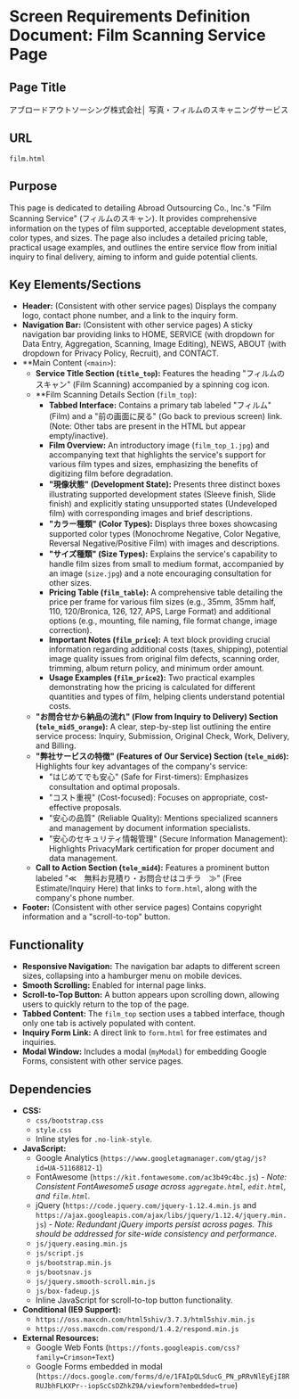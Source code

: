 # Screen Requirements Definition Document: Film Scanning Service Page

## Page Title
アブロードアウトソーシング株式会社│ 写真・フィルムのスキャニングサービス

## URL
`film.html`

## Purpose
This page is dedicated to detailing Abroad Outsourcing Co., Inc.'s "Film Scanning Service" (フィルムのスキャン). It provides comprehensive information on the types of film supported, acceptable development states, color types, and sizes. The page also includes a detailed pricing table, practical usage examples, and outlines the entire service flow from initial inquiry to final delivery, aiming to inform and guide potential clients.

## Key Elements/Sections
*   **Header:** (Consistent with other service pages) Displays the company logo, contact phone number, and a link to the inquiry form.
*   **Navigation Bar:** (Consistent with other service pages) A sticky navigation bar providing links to HOME, SERVICE (with dropdown for Data Entry, Aggregation, Scanning, Image Editing), NEWS, ABOUT (with dropdown for Privacy Policy, Recruit), and CONTACT.
*   **Main Content (`<main>`):
    *   **Service Title Section (`title_top`):** Features the heading "フィルムのスキャン" (Film Scanning) accompanied by a spinning cog icon.
    *   **Film Scanning Details Section (`film_top`):
        *   **Tabbed Interface:** Contains a primary tab labeled "フィルム" (Film) and a "前の画面に戻る" (Go back to previous screen) link. (Note: Other tabs are present in the HTML but appear empty/inactive).
        *   **Film Overview:** An introductory image (`film_top_1.jpg`) and accompanying text that highlights the service's support for various film types and sizes, emphasizing the benefits of digitizing film before degradation.
        *   **"現像状態" (Development State):** Presents three distinct boxes illustrating supported development states (Sleeve finish, Slide finish) and explicitly stating unsupported states (Undeveloped film) with corresponding images and brief descriptions.
        *   **"カラー種類" (Color Types):** Displays three boxes showcasing supported color types (Monochrome Negative, Color Negative, Reversal Negative/Positive Film) with images and descriptions.
        *   **"サイズ種類" (Size Types):** Explains the service's capability to handle film sizes from small to medium format, accompanied by an image (`size.jpg`) and a note encouraging consultation for other sizes.
        *   **Pricing Table (`film_table`):** A comprehensive table detailing the price per frame for various film sizes (e.g., 35mm, 35mm half, 110, 120/Bronica, 126, 127, APS, Large Format) and additional options (e.g., mounting, file naming, file format change, image correction).
        *   **Important Notes (`film_price`):** A text block providing crucial information regarding additional costs (taxes, shipping), potential image quality issues from original film defects, scanning order, trimming, album return policy, and minimum order amount.
        *   **Usage Examples (`film_price2`):** Two practical examples demonstrating how the pricing is calculated for different quantities and types of film, helping clients understand potential costs.
    *   **"お問合せから納品の流れ" (Flow from Inquiry to Delivery) Section (`tele_mid5_orange`):** A clear, step-by-step list outlining the entire service process: Inquiry, Submission, Original Check, Work, Delivery, and Billing.
    *   **"弊社サービスの特徴" (Features of Our Service) Section (`tele_mid6`):** Highlights four key advantages of the company's service:
        *   "はじめてでも安心" (Safe for First-timers): Emphasizes consultation and optimal proposals.
        *   "コスト重視" (Cost-focused): Focuses on appropriate, cost-effective proposals.
        *   "安心の品質" (Reliable Quality): Mentions specialized scanners and management by document information specialists.
        *   "安心のセキュリティ情報管理" (Secure Information Management): Highlights PrivacyMark certification for proper document and data management.
    *   **Call to Action Section (`tele_mid4`):** Features a prominent button labeled "≪　無料お見積り・お問合せはコチラ　≫" (Free Estimate/Inquiry Here) that links to `form.html`, along with the company's phone number.
*   **Footer:** (Consistent with other service pages) Contains copyright information and a "scroll-to-top" button.

## Functionality
*   **Responsive Navigation:** The navigation bar adapts to different screen sizes, collapsing into a hamburger menu on mobile devices.
*   **Smooth Scrolling:** Enabled for internal page links.
*   **Scroll-to-Top Button:** A button appears upon scrolling down, allowing users to quickly return to the top of the page.
*   **Tabbed Content:** The `film_top` section uses a tabbed interface, though only one tab is actively populated with content.
*   **Inquiry Form Link:** A direct link to `form.html` for free estimates and inquiries.
*   **Modal Window:** Includes a modal (`myModal`) for embedding Google Forms, consistent with other service pages.

## Dependencies
*   **CSS:**
    *   `css/bootstrap.css`
    *   `style.css`
    *   Inline styles for `.no-link-style`.
*   **JavaScript:**
    *   Google Analytics (`https://www.googletagmanager.com/gtag/js?id=UA-51168812-1`)
    *   FontAwesome (`https://kit.fontawesome.com/ac3b49c4bc.js`) - *Note: Consistent FontAwesome5 usage across `aggregate.html`, `edit.html`, and `film.html`.*
    *   jQuery (`https://code.jquery.com/jquery-1.12.4.min.js` and `https://ajax.googleapis.com/ajax/libs/jquery/1.12.4/jquery.min.js`) - *Note: Redundant jQuery imports persist across pages. This should be addressed for site-wide consistency and performance.*
    *   `js/jquery.easing.min.js`
    *   `js/script.js`
    *   `js/bootstrap.min.js`
    *   `js/bootsnav.js`
    *   `js/jquery.smooth-scroll.min.js`
    *   `js/box-fadeup.js`
    *   Inline JavaScript for scroll-to-top button functionality.
*   **Conditional (IE9 Support):**
    *   `https://oss.maxcdn.com/html5shiv/3.7.3/html5shiv.min.js`
    *   `https://oss.maxcdn.com/respond/1.4.2/respond.min.js`
*   **External Resources:**
    *   Google Web Fonts (`https://fonts.googleapis.com/css?family=Crimson+Text`)
    *   Google Forms embedded in modal (`https://docs.google.com/forms/d/e/1FAIpQLSducG_PN_pRRvNlEyEjI8RRUJbhFLKXPr--iopScCsDZhkZ9A/viewform?embedded=true`)